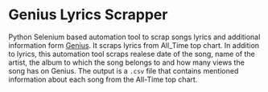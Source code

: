 # Genius Lyrics Scrapper

Python Selenium based automation tool to scrap songs lyrics and additional information form [Genius](https://genius.com/).
It scraps lyrics from All_Time top chart. In addition to lyrics, this automation tool scraps realese date of the song, name of the artist, the album to which the song belongs to and how many views the song has on Genius. The output is a ```.csv``` file that contains mentioned information about each song from the All-Time top chart.
